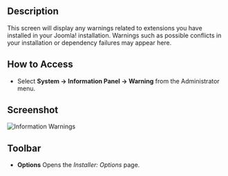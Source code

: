 <!-- Filename: Help4.x:Information:_Warnings / Display title: Information: Warnings -->

## Description

This screen will display any warnings related to extensions you have
installed in your Joomla! installation. Warnings such as possible
conflicts in your installation or dependency failures may appear here.

## How to Access

- Select **System → Information Panel → Warning** from the Administrator menu.

## Screenshot

![Information Warnings](../../../en/images/information/warnings.png)

## Toolbar

- **Options** Opens the *Installer: Options* page.
